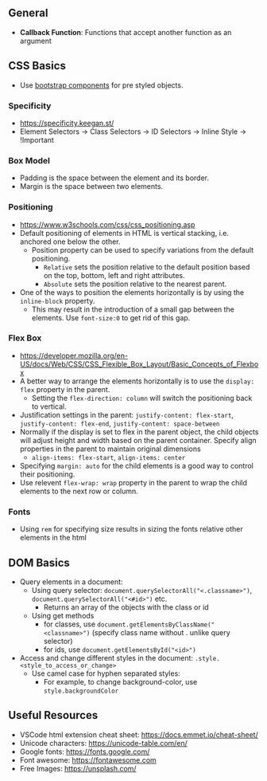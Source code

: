 ## General
- **Callback Function**: Functions that accept another function as an argument

## CSS Basics
- Use [bootstrap components](https://getbootstrap.com/docs/4.5/components) for pre styled objects.

### Specificity
- https://specificity.keegan.st/
- Element Selectors -> Class Selectors -> ID Selectors -> Inline Style -> !Important

### Box Model
- Padding  is the space between the element and its border.
- Margin is the space between two elements.

### Positioning
- https://www.w3schools.com/css/css_positioning.asp
- Default positioning of elements in HTML is vertical stacking, i.e. anchored one below the other.
    - Position property can be used to specify variations from the default positioning.
        - `Relative` sets the position relative to the default position based on the top, bottom, left and right attributes.
        - `Absolute` sets the position relative to the nearest parent.
- One of the ways to position the elements horizontally is by using the `inline-block` property.
    - This may result in the introduction of a small gap between the elements. Use `font-size:0` to get rid of this gap.

### Flex Box
- https://developer.mozilla.org/en-US/docs/Web/CSS/CSS_Flexible_Box_Layout/Basic_Concepts_of_Flexbox
- A better way to arrange the elements horizontally is to use the `display: flex` property in the parent.
    - Setting the `flex-direction: column` will switch the positioning back to vertical.
- Justification settings in the parent: `justify-content: flex-start`, `justify-content: flex-end`, `justify-content: space-between`
- Normally if the display is set to flex in the parent object, the child objects will adjust height and width based on the parent container. Specify align properties in the parent to maintain original dimensions
    - `align-items: flex-start`, `align-items: center`
- Specifying `margin: auto` for the child elements is a good way to control their positioning.
- Use relevent `flex-wrap: wrap` property in the parent to wrap the child elements to the next row or column.

### Fonts
- Using `rem` for specifying size results in sizing the fonts relative other elements in the html

## DOM Basics
- Query elements in a document: 
    - Using query selector: `document.querySelectorAll("<.classname>")`, `document.querySelectorAll("<#id>")` etc.
        - Returns an array of the objects with the class or id
    - Using get methods
        - for classes, use `document.getElementsByClassName("<classname>")` (specify class name without . unlike query selector)
        - for ids, use `document.getElementsById("<id>")`
- Access and change different styles in the document: `.style.<style_to_access_or_change>` 
    - Use camel case for hyphen separated styles: 
        - For example, to change background-color, use `style.backgroundColor`

## Useful Resources
- VSCode html extension cheat sheet: https://docs.emmet.io/cheat-sheet/
- Unicode characters: https://unicode-table.com/en/
- Google fonts: https://fonts.google.com/
- Font awesome: https://fontawesome.com
- Free Images: https://unsplash.com/